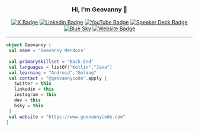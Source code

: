 <h3 align="center"> Hi, I'm Geovanny 👋 </h3>
<p align="center">
  <a href="https://twitter.com/geovannycode/"><img src="https://img.shields.io/badge/-X-000000?style=flat-square&logo=x&logoColor=white" alt="X Badge"></a>
  <a href="https://www.linkedin.com/in/geovannycode/"><img src="https://img.shields.io/badge/-LinkedIn-0e76a8?style=flat-square&logo=Linkedin&logoColor=white" alt="Linkedin Badge"></a>
  <a href="https://www.youtube.com/@geovannymendozagonzalez9119"><img src="https://img.shields.io/badge/-YouTube-FF0000?style=flat-square&logo=YouTube&logoColor=white" alt="YouTube Badge"></a>
  <a href="https://speakerdeck.com/geovanny0401"><img src="https://img.shields.io/badge/-Speaker%20Deck-009688?style=flat-square&logo=Speaker-Deck&logoColor=white" alt="Speaker Deck Badge"></a>
  <a href="https://bsky.app/profile/geovannycode.bsky.social"><img src="https://img.shields.io/badge/-Bluesky-1DA1F2?style=flat-square&logo=bluesky&logoColor=white" alt="Blue Sky"></a>
  <a href="https://geovannycode.com/"><img src="https://img.shields.io/badge/-Website-0A66C2?style=flat-square&logo=google-chrome&logoColor=white" alt="Website Badge"></a>

</p>

---

```kotlin
object Geovanny {
 val name = "Geovanny Mendoza"
 
 val primarySkillset = "Back-End" 
 val languages = listOf("Kotlin","Java")
 val learning = "Android","Golang"
 val contact = "@geovannycode".apply {
   twitter = this
   linkedin = this
   instagram = this
   dev = this
   bsky = this  
 }
 val website = "https://www.geovannycode.com"
}
```

